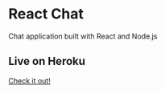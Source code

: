 # React Chat

Chat application built with React and Node.js

## Live on Heroku

<a href='http://awesomereactchat.herokuapp.com/'>Check it out!</a>

